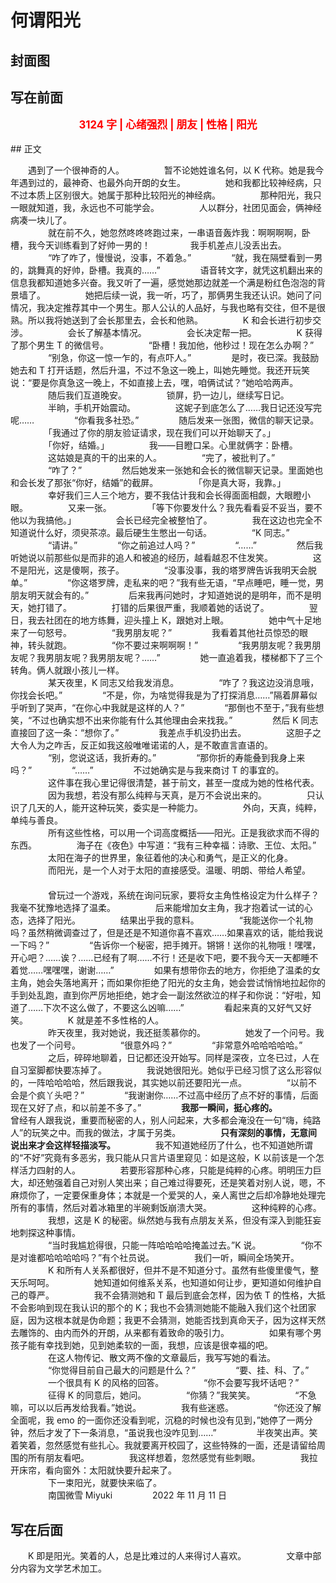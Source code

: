 # 何谓阳光

## 封面图

## 写在前面

<p style="color:red; text-align:center; font-weight:bold; font-size:larger;">3124 字 | 心绪强烈 | 朋友 | 性格 | 阳光</p>
## 正文

　　遇到了一个很神奇的人。
　　
　　暂不论她姓谁名何，以 K 代称。她是我今年遇到过的，最神奇、也最外向开朗的女生。
　　
　　她和我都比较神经病，只不过本质上区别很大。她属于那种比较阳光的神经病。
　　
　　那种阳光，我只一眼就知道，我，永远也不可能学会。
　　
　　人以群分，社团见面会，俩神经病凑一块儿了。
　　
　　<br>
　　
　　就在前不久，她忽然咚咚咚跑过来，一串语音轰炸我：啊啊啊啊，卧槽，我今天训练看到了好帅一男的！
　　
　　我手机差点儿没丢出去。
　　
　　“咋了咋了，慢慢说，没事，不着急。”
　　
　　“就，我在隔壁看到一男的，跳舞真的好帅，卧槽。我真的……”
　　
　　语音转文字，就凭这机翻出来的信息我都知道她多兴奋。我又听了一遍，感觉她那边就差一个满是粉红色泡泡的背景墙了。
　　
　　她把后续一说，我一听，巧了，那俩男生我还认识。她问了问情况，我决定推荐其中一个男生。那人公认的人品好，与我也略有交往，但不是很熟。所以我将她送到了会长那里去，会长和他熟。
　　
　　K 和会长进行初步交涉。
　　
　　会长了解基本情况。
　　
　　会长决定帮一把。
　　
　　K 获得了那个男生 T 的微信号。
　　
　　“卧槽！我加他，他秒过！现在怎么办啊？”
　　
　　“别急，你这一惊一乍的，有点吓人。”
　　
　　是时，夜已深。我鼓励她去和 T 打开话题，然后升温，不过不急这一晚上，叫她先睡觉。我还开玩笑说：“要是你真急这一晚上，不如直接上去，嘿，咱俩试试？”她哈哈两声。
　　
　　随后我们互道晚安。
　　
　　锁屏，扔一边儿，继续写日记。
　　
　　半晌，手机开始震动。
　　
　　这妮子到底怎么了……我日记还没写完呢……
　　
　　“你看我多社恐。”
　　
　　随后发来一张图，微信的聊天记录。
　　
　　「我通过了你的朋友验证请求，现在我们可以开始聊天了。」
　　
　　「你好，结婚。」
　　
　　我——目瞪口呆。心里就俩字：卧槽。
　　
　　这姑娘是真的干的出来的人。
　　
　　“完了，被批判了。”
　　
　　“咋了？”
　　
　　然后她发来一张她和会长的微信聊天记录。里面她也和会长发了那张“你好，结婚”的截屏。
　　
　　「你是真大哥，我靠。」
　　
　　幸好我们三人三个地方，要不我估计我和会长得面面相觑，大眼瞪小眼。
　　
　　又来一张。
　　
　　「等下你要发什么？我先看看妥不妥当，要不他以为我搞他。」
　　
　　会长已经完全被整怕了。
　　
　　我在这边也完全不知道说什么好，须臾茶凉。最后硬生生憋出一句话。
　　
　　“K 同志。”
　　
　　“请讲。”
　　
　　“你之前追过人吗？”
　　
　　“……”
　　
　　然后我听她说以前那些似是而非的追人和被追的经历，越看越忍不住发笑。
　　
　　这不是阳光，这是傻啊，孩子。
　　
　　“没事没事，我的塔罗牌告诉我明天会脱单。”
　　
　　“你这塔罗牌，走私来的吧？”我有些无语，“早点睡吧，睡一觉，男朋友明天就会有的。”
　　
　　后来我再问她时，才知道她说的是明年，而不是明天，她打错了。
　　
　　打错的后果很严重，我顺着她的话说了。
　　
　　翌日，我去社团在的地方练舞，迎头撞上 K，跟她对上眼。
　　
　　她中气十足地来了一句怒号。
　　
　　“我男朋友呢？”
　　
　　我看着其他社员惊恐的眼神，转头就跑。
　　
　　“你不要过来啊啊啊！”
　　
　　“我男朋友呢？我男朋友呢？我男朋友呢？我男朋友呢？……”
　　
　　她一直追着我，楼梯都下了三个转角。俩人就跟小孩儿一样。
　　
　　<br>
　　
　　某天夜里，K 同志又给我发消息。
　　
　　“咋了？我这边没消息哦，你找会长吧。”
　　
　　“不是，你，为啥觉得我是为了打探消息……”隔着屏幕似乎听到了哭声，“在你心中我就是这样的人？”
　　
　　“那倒也不至于，”我有些想笑，“不过也确实想不出来你能有什么其他理由会来找我。”
　　
　　然后 K 同志直接回了这一条：“想你了。”
　　
　　我差点手机没扔出去。
　　
　　这胆子之大令人为之咋舌，反正如我这般唯唯诺诺的人，是不敢直言直语的。
　　
　　“别，您说这话，我折寿的。”
　　
　　“那你折的寿能叠到我身上来吗？”
　　
　　“……”
　　
　　不过她确实是与我来商讨 T 的事宜的。
　　
　　这件事在我心里记得很清楚，甚于前文，甚至一度成为她的性格代表。
　　
　　因为我想，若没有那么纯粹与天真，是万不会说出来的。
　　
　　只认识了几天的人，能开这种玩笑，委实是一种能力。
　　
　　外向，天真，纯粹，单纯与善良。
　　
　　<br>
　　
　　所有这些性格，可以用一个词高度概括——阳光。正是我欲求而不得的东西。
　　
　　海子在《夜色》中写道：“我有三种幸福：诗歌、王位、太阳。”
　　
　　太阳在海子的世界里，象征着他的决心和勇气，是正义的化身。
　　
　　而阳光，是一个人对于太阳的直接感受。温暖、明朗、带给人希望。
　　
　　<br>
　　
　　曾玩过一个游戏，系统在询问玩家，要将女主角性格设定为什么样子？我毫不犹豫地选择了温柔。
　　
　　后来能增加女主角，我才抱着试一试的心态，选择了阳光。
　　
　　结果出乎我的意料。
　　
　　“我能送你一个礼物吗？虽然稍微调查过了，但是还是不知道你喜不喜欢……如果喜欢的话，能给我说一下吗？”
　　
　　“告诉你一个秘密，把手摊开。锵锵！送你的礼物哦！嘿嘿，开心吧？……诶？……已经有了啊……不行！还是收下吧，要不我今天一天都睡不着觉……嘿嘿嘿，谢谢……”
　　
　　如果有想带你去的地方，你拒绝了温柔的女主角，她会失落地离开；而如果你拒绝了阳光的女主角，她会尝试悄悄地拉起你的手到处乱跑，直到你严厉地拒绝，她才会一副泫然欲泣的样子和你说：“好啦，知道了……下次不这么做了，不要这么凶嘛……”
　　
　　看起来真的又好气又好笑。
　　
　　K 就是差不多性格的人。
　　
　　<br>
　　
　　昨天夜里，我对她说，我还挺羡慕你的。
　　
　　她发了一个问号。我也发了一个问号。
　　
　　“很意外吗？”
　　
　　“非常意外哈哈哈哈哈。”
　　
　　之后，碎碎地聊着，日记都还没开始写。同样是深夜，立冬已过，人在自习室脚都快要冻掉了。
　　
　　我说她很阳光。她似乎已经习惯了这么形容似的，一阵哈哈哈哈，然后跟我说，其实她以前还要阳光一点。
　　
　　“以前不会是个疯丫头吧？”
　　
　　“我谢谢你……不过高中经历了点不好的事情，后面现在又好了点，和以前差不多了。”
　　
　　**我那一瞬间，挺心疼的。**
　　
　　曾经有人跟我说，重要而秘密的人，别人问起来，大多都会淹没在一句“嗨，纯路人”的玩笑之中。而我的做法，才属于另类。
　　
　　**只有深刻的事情，无意间说出来才会这样轻描淡写。**
　　
　　我不知道她经历了什么，也不知道她所谓的“不好”究竟有多恶劣，我只能从只言片语里窥见：如是这般，K 以前该是一个怎样活力四射的人。
　　
　　若要形容那种心疼，只能是纯粹的心疼。明明压力巨大，却还勉强着自己对别人笑出来；自己难过得要死，还是笑着对别人说，嗯，不麻烦你了，一定要保重身体；本就是一个爱哭的人，亲人离世之后却冷静地处理完所有的事情，然后对着冰箱里的半碗剩饭崩溃大哭。
　　
　　这种纯粹的心疼。
　　
　　我想，这是 K 的秘密。纵然她与我有点朋友关系，但没有深入到能狂妄地刺探这种事情。
　　
　　<br>
　　
　　“当时我尴尬得很，只能一阵哈哈哈哈掩盖过去。”K 说。
　　
　　“你不是对谁都哈哈哈哈吗？”有个社员说。
　　
　　我们一听，瞬间全场笑开。
　　
　　K 和所有人关系都很好，但并不是不知道分寸。虽然有些傻里傻气，整天乐呵呵。
　　
　　她知道如何维系关系，也知道如何让步，更知道如何维护自己的尊严。
　　
　　我不会猜测她和 T 最后到底会怎样，因为依 T 的性格，大抵不会影响到现在我认识的那个的 K；我也不会猜测她能不能融入我们这个社团家庭，因为这根本就是伪命题；我更不会猜测，她能否找到真命天子，因为这样天然去雕饰的、由内而外的开朗，从来都有着致命的吸引力。
　　
　　如果有哪个男孩子能有幸找到她，见到她柔软的一面，我想，应该是很幸福的吧。
　　
　　<br>
　　
　　在这人物传记、散文两不像的文章最后，我写写她的看法。
　　
　　“你觉得目前自己最大的问题是什么？”
　　
　　“要、挂、科、了。”
　　
　　一个很具有 K 的风格的回答。
　　
　　“你不会要写我坏话吧？”
　　
　　征得 K 的同意后，她问。
　　
　　“你猜？”我笑笑。
　　
　　“不急嘛，可以以后再发给我看。”她说。
　　
　　我有些迷惑。
　　
　　“你还没了解全面呢，我 emo 的一面你还没看到呢，沉稳的时候也没有见到，”她停了一两分钟，然后才发了下一条消息，“虽说我也没咋见到……”
　　
　　半夜笑出声。笑着笑着，忽然感觉有些扎心。我就要离开校园了，这些特殊的一面，还是请留给周围的所有朋友看吧。
　　
　　我这样想着，忽然感觉有些刺眼。
　　
　　我拉开床帘，看向窗外：太阳就快要升起来了。
　　
　　<br>
　　
　　下一束阳光，就要快来临了。
　　
　　<br>
　　
　　南国微雪 Miyuki
　　
　　2022 年 11 月 11 日
　　
## 写在后面

　　K 即是阳光。笑着的人，总是比难过的人来得讨人喜欢。
　　
　　文章中部分内容为文学艺术加工。